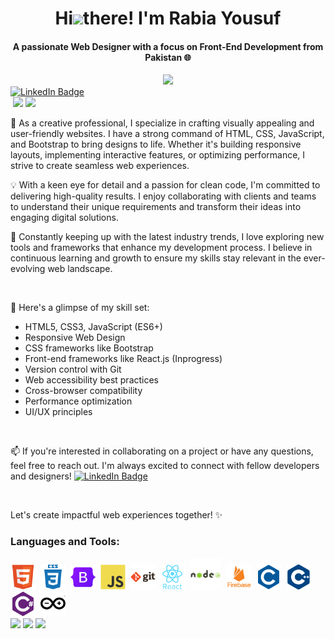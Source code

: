 <h1 align="center">
  Hi<img src="https://i.giphy.com/media/hvRJCLFzcasrR4ia7z/giphy.webp" width="30px"/>there! I'm Rabia Yousuf
</h1>   
<h4 align="center">
  A passionate Web Designer with a focus on Front-End Development from Pakistan  🌐
</h4>
                                            
<div id="header" align="center">
  <img src="https://media.giphy.com/media/M9gbBd9nbDrOTu1Mqx/giphy.gif" width="100"/>
</div>

<div id="badges">
  <a href="https://www.linkedin.com/mwlite/in/rabia-yousuf-b17862185">
    <img src="https://img.shields.io/badge/LinkedIn-blue?style=for-the-badge&logo=linkedin&logoColor=white" alt="LinkedIn Badge"/>
  </a>
</div>
<img src="https://komarev.com/ghpvc/?username=rabiayousuf187&style=flat-square&color=blue" alt=""/>
<img src="https://hits.seeyoufarm.com/api/count/incr/badge.svg?url=https%3A%2F%2Fgithub.com%2Fgjbae1212%2Fhit-counter&count_bg=%2314BE07&title_bg=%23555555&icon=pocketcasts.svg&icon_color=%23FFFFFF&title=hits&edge_flat=false"/>

<img src="https://github-profile-trophy.vercel.app/?username=rabiayousuf187&margin-w=15">

  <p>🎨 As a creative professional, I specialize in crafting visually appealing and user-friendly websites. I have a strong command of HTML, CSS, JavaScript, and Bootstrap to bring designs to life. Whether it's building responsive layouts, implementing interactive features, or optimizing performance, I strive to create seamless web experiences.
  </p>
  <p>💡 With a keen eye for detail and a passion for clean code, I'm committed to delivering high-quality results. I enjoy collaborating with clients and teams to understand their unique requirements and transform their ideas into engaging digital solutions.
  </p>
  <p>🚀 Constantly keeping up with the latest industry trends, I love exploring new tools and frameworks that enhance my development process. I believe in continuous learning and growth to ensure my skills stay relevant in the ever-evolving web landscape.
  </p>
  <br>
  <p>🌟 Here's a glimpse of my skill set:</p>
  <ul>
  <li>HTML5, CSS3, JavaScript (ES6+)</li>
  <li>Responsive Web Design</li>
  <li>CSS frameworks like Bootstrap</li>
  <li>Front-end frameworks like React.js (Inprogress)</li>
  <li>Version control with Git</li>
  <li>Web accessibility best practices</li>
  <li>Cross-browser compatibility</li>
  <li>Performance optimization</li>
  <li>UI/UX principles</li>
  </ul>
  <br>
<p>📫 If you're interested in collaborating on a project or have any questions, feel free to reach out. I'm always excited to connect with fellow developers and designers! 
  <a href="https://www.linkedin.com/mwlite/in/rabia-yousuf-b17862185">
    <img src="https://img.shields.io/badge/LinkedIn-blue?style=for-the-badge&logo=linkedin&logoColor=white" alt="LinkedIn Badge" width="70px"/>
  </a>
</p>
<br>
<p>Let's create impactful web experiences together! ✨</p>

<h3>Languages and Tools:</h3>
<div>
  <img src="https://github.com/devicons/devicon/blob/master/icons/html5/html5-original.svg" title="HTML5" alt="HTML" width="40" height="40"/>&nbsp;
   <img src="https://github.com/devicons/devicon/blob/master/icons/css3/css3-plain-wordmark.svg"  title="CSS3" alt="CSS" width="40" height="40"/>&nbsp;
  <img src="https://github.com/devicons/devicon/blob/master/icons/bootstrap/bootstrap-original.svg" title="Bootstrap" alt="Bootstrap" width="40" height="40"/>&nbsp;
  <img src="https://github.com/devicons/devicon/blob/master/icons/javascript/javascript-original.svg" title="JavaScript" alt="JavaScript" width="40" height="40"/>&nbsp;
  <img src="https://github.com/devicons/devicon/blob/master/icons/git/git-original-wordmark.svg" title="Git" **alt="Git" width="40" height="40"/>&nbsp;
  <img src="https://github.com/devicons/devicon/blob/master/icons/react/react-original-wordmark.svg" title="React" alt="React" width="40" height="40"/>&nbsp;
  <img src="https://github.com/devicons/devicon/blob/master/icons/nodejs/nodejs-original-wordmark.svg" title="NodeJS" alt="NodeJS" width="50" height="50"/>&nbsp;
  <img src="https://github.com/devicons/devicon/blob/master/icons/firebase/firebase-plain-wordmark.svg" title="Firebase" alt="Firebase" width="40" height="40"/>&nbsp;
  <img src="https://github.com/devicons/devicon/blob/master/icons/c/c-plain.svg" title="c" alt="c" width="40" height="40"/>&nbsp;
  <img src="https://github.com/devicons/devicon/blob/master/icons/cplusplus/cplusplus-plain.svg" title="cplusplus" alt="cplusplus" width="40" height="40"/>&nbsp;
  <img src="https://github.com/devicons/devicon/blob/master/icons/csharp/csharp-plain.svg" title="csharp" alt="csharp" width="40" height="40"/>&nbsp;
  <img src="https://github.com/devicons/devicon/blob/master/icons/arduino/arduino-plain.svg" title="arduino" alt="arduino" width="40" height="40"/>&nbsp;
  </div>
  
<img src="https://github-readme-stats.vercel.app/api/top-langs/?username=rabiayousuf187&show_icons=true&theme=ADD_THEME_HERE">
<img src="https://github-readme-stats.vercel.app/api?username=rabiayousuf187&show_icons=true&bg_color=00000000">
<img src="http://github-readme-streak-stats.herokuapp.com?user=rabiayousuf187&border_radius=5">
<!-- <img src="https://github.com/rabiayousuf187/hit-counter"/> -->
